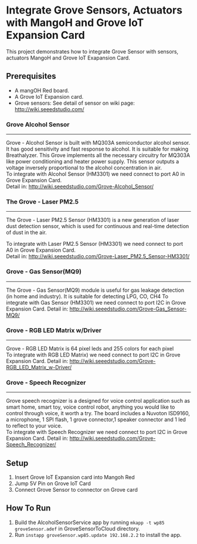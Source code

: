 # Integrate Grove Sensors, Actuators with MangoH and Grove IoT Expansion Card

This project demonstrates how to integrate Grove Sensor with sensors, actuators MangoH and Grove IoT Exapansion Card.


## Prerequisites

* A mangOH Red board.
* A Grove IoT Expansion card.
* Grove sensors: See detail of sensor on wiki page: http://wiki.seeedstudio.com/ 

### Grove Alcohol Sensor
------------------
Grove - Alcohol Sensor is built with MQ303A semiconductor alcohol sensor. It has good sensitivity and fast response to alcohol. It is suitable for making Breathalyzer. This Grove implements all the necessary circuitry for MQ303A like power conditioning and heater power supply. This sensor outputs a voltage inversely proportional to the alcohol concentration in air.  
To integrate with Alcohol Sensor (HM3301) we need connect to port A0 in Grove Expansion Card.  
Detail in: http://wiki.seeedstudio.com/Grove-Alcohol_Sensor/  

### The Grove - Laser PM2.5
------------------
The Grove - Laser PM2.5 Sensor (HM3301) is a new generation of laser dust detection sensor, which is used for continuous and real-time detection of dust in the air. 

To integrate with Laser PM2.5 Sensor (HM3301) we need connect to port A0 in Grove Expansion Card.  
Detail in: http://wiki.seeedstudio.com/Grove-Laser_PM2.5_Sensor-HM3301/  

### Grove - Gas Sensor(MQ9)
------------------
The Grove - Gas Sensor(MQ9) module is useful for gas leakage detection (in home and industry). It is suitable for detecting LPG, CO, CH4 
To integrate with Gas Sensor (HM3301) we need connect to port I2C in Grove Expansion Card.
Detail in: http://wiki.seeedstudio.com/Grove-Gas_Sensor-MQ9/  

### Grove - RGB LED Matrix w/Driver
------------------
Grove - RGB LED Matrix is 64 pixel leds and 255 colors for each pixel  
To integrate with RGB LED Matrix) we need connect to port I2C in Grove Expansion Card. 
Detail in: http://wiki.seeedstudio.com/Grove-RGB_LED_Matrix_w-Driver/  

### Grove - Speech Recognizer  
------------------
Grove speech recognizer is a designed for voice control application such as smart home, smart toy, voice control robot, anything you would like to control through voice, it worth a try. The board includes a Nuvoton ISD9160, a microphone, 1 SPI flash, 1 grove connector,1 speaker connector and 1 led to reflect to your voice.  
To integrate with Speech Recognizer we need connect to port I2C in Grove Expansion Card. 
Detail in: http://wiki.seeedstudio.com/Grove-Speech_Recognizer/  

## Setup
1. Insert Grove IoT Expansion card into Mangoh Red
1. Jump 5V Pin on Grove IoT Card
1. Connect Grove Sensor to connector on Grove card



## How To Run

1. Build the AlcoholSensorService app by running ```mkapp -t wp85 groveSensor.adef``` in GroveSensorToCloud directory.
1. Run ```instapp groveSensor.wp85.update 192.168.2.2``` to install the app.

